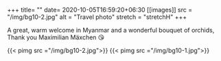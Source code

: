 +++
title= ""
date= 2020-10-05T16:59:20+06:30
[[images]]
  src  = "/img/bg10-2.jpg"
  alt  = "Travel photo"
  stretch = "stretchH"
+++

A great, warm welcome in Myanmar and a wonderful bouquet of orchids, Thank you Maximilian Mäxchen 😘
<!--more-->
{{< pimg src ="/img/bg10-2.jpg">}}
{{< pimg src ="/img/bg10-1.jpg">}}
